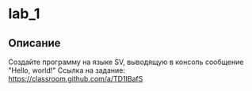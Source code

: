 # lab_1
## Описание
Создайте программу на языке SV, выводящую в консоль сообщение "Hello, world!"
Ссылка на задание: https://classroom.github.com/a/TD1IBafS
